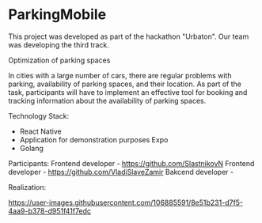 # ParkingMobile

This project was developed as part of the hackathon "Urbaton". Our team was developing the third track.

Optimization of parking spaces

In cities with a large number of cars, there are regular problems with parking, availability of parking spaces, and their location.
As part of the task, participants will have to implement an effective tool for booking and tracking information about the availability of parking spaces.

Technology Stack:
- React Native
- Application for demonstration purposes Expo
- Golang

Participants:
Frontend developer - https://github.com/SlastnikovN
Frontend developer - https://github.com/VladiSlaveZamir
Bakcend developer - 

Realization:

https://user-images.githubusercontent.com/106885591/8e51b231-d7f5-4aa9-b378-d951f41f7edc
